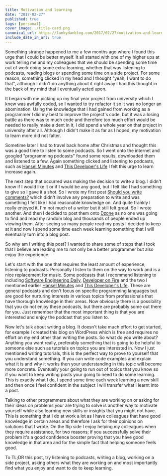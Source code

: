 ```yaml
---
title: Motivation and learning
date: "2017-02-27"
published: true
tags: [personal]
cover_image: ./title-card.png
canonical_url: https://lankydanblog.com/2017/02/27/motivation-and-learning/
include_date_in_url: true
---
```


Something strange happened to me a few months ago where I found this urge that I could be better myself. It all started with one of my higher ups at work telling me and my colleagues that we should be spending some time out of work doing some extra learning, whether that was listening to podcasts, reading blogs or spending some time on a side project. For some reason, something clicked in my head and I thought "yeah, I want to do that", although I didn't do anything about it right away I had this thought in the back of my mind that I eventually acted upon.

It began with me picking up my final year project from university which I knew was awfully coded, so I wanted to try refactor it so it was no longer an abomination. Using the knowledge that I had gained from working as a programmer I did my best to improve the project's code, but it was a losing battle as there was to much code and therefore too much effort would be needed to really make a dent in it, I did spend a whole year on that project in university after all. Although I didn't make it as far as I hoped, my motivation to learn more did not falter.

Sometime later I had to travel back home after Christmas and thought this was a good time to listen to some podcasts. So I went onto the internet and googled "programming podcasts" found some results, downloaded them and listened to a few. Again something clicked and listening to podcasts, such as [Hansel Minutes](http://hanselminutes.com/) and [This Developer's Life](http://thisdeveloperslife.com/) I felt this urge to learn increase again.

The next step that occurred was making the decision to write a blog. I didn't know if I would like it or if I would be any good, but I felt like I had something to give so I gave it a shot. So I wrote my first post [Should you write comments?](https://lankydanblog.wordpress.com/2017/01/07/should-you-write-comments/) which didn't involve any preparation to write and was something I felt like I had reasonable knowledge on. And quite frankly I really enjoyed it, I'm not much of a writer but it still felt great. So I wrote another. And then I decided to post them onto [Dzone](https://dzone.com/) as no one was going to find and read my random blog and thousands of people ended up viewing them. After seeing so many people read my posts I decided to keep at it and now I spend some time each week learning something that I will eventually turn into a blog post.

So why am I writing this post? I wanted to share some of steps that I took that I believe are leading me to not only be a better programmer but also enjoy the experience.

Let's start with the one that requires the least amount of experience, listening to podcasts. Personally I listen to them on the way to work and is a nice replacement for music. Some podcasts that I recommend listening to including [Software Engineering Daily](https://softwareengineeringdaily.com/), [Developer on Fire](http://developeronfire.com/) and the two I mentioned earlier [Hansel Minutes](http://hanselminutes.com/) and [This Developer's Life](http://thisdeveloperslife.com/). These are general podcasts and don't focus on specific programming languages but are good for nurturing interests in various topics from professionals that have thorough knowledge in their areas. Now obviously there is a possibility that you do not enjoy these podcasts, but there are probably some out there for you. Just remember that the most important thing is that you are interested and enjoy the podcast that you listen to.

Now let's talk about writing a blog. It doesn't take much effort to get started, for example I created this blog on WordPress which is free and requires no effort on my end other than writing the posts. So what do you write about? Anything you want really, preferably something that is going to be helpful to someone else such as tutorials on topics you are interested in. Now I just mentioned writing tutorials, this is the perfect way to prove to yourself that you understand something. If you can write code examples and explain what it is and why it works then your understanding in this topic will become more concrete. Eventually your going to run out of topics that you know so if you want to keep writing posts your going to need to do some learning. This is exactly what I do, I spend some time each week learning a new skill and then once I feel confident in the subject I will transfer what I learnt into a post.

Talking to other programmers about what they are working on or asking for their ideas on problems your are trying to solve is another way to motivate yourself while also learning new skills or insights that you might not have. This is something that I do at work a lot as I have colleagues that have good knowledge in certain areas and therefore I ask for their opinions on solutions that I wrote. On the flip side I enjoy helping my colleagues when they require assistance, for two reasons; if you successfully solve their problem it's a good confidence booster proving that you have good knowledge in that area and for the simple fact that helping someone feels good.

To TL;DR this post, try listening to podcasts, writing a blog, working on a side project, asking others what they are working on and most importantly find what you enjoy and want to do to keep learning.
